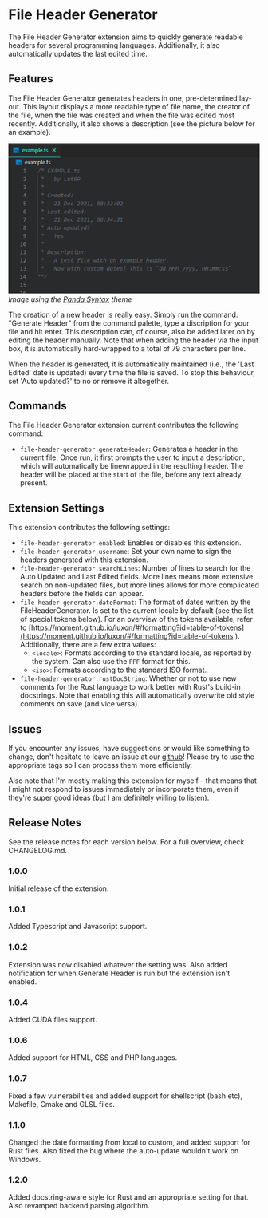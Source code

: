 # File Header Generator

The File Header Generator extension aims to quickly generate readable headers for several programming languages. Additionally, it also automatically updates the last edited time.


## Features

The File Header Generator generates headers in one, pre-determined lay-out. This layout displays a more readable type of file name, the creator of the file, when the file was created and when the file was edited most recently. Additionally, it also shows a description (see the picture below for an example).

![Example Header](images/header_example.png)  
_Image using the [Panda Syntax](https://marketplace.visualstudio.com/items?itemName=tinkertrain.theme-panda) theme_

The creation of a new header is really easy. Simply run the command: "Generate Header" from the command palette, type a discription for your file and hit enter. This description can, of course, also be added later on by editing the header manually. Note that when adding the header via the input box, it is automatically hard-wrapped to a total of 79 characters per line.

When the header is generated, it is automatically maintained (i.e., the 'Last Edited' date is updated) every time the file is saved. To stop this behaviour, set 'Auto updated?' to no or remove it altogether.


## Commands

The File Header Generator extension current contributes the following command:

* `file-header-generator.generateHeader`: Generates a header in the current file. Once run, it first prompts the user to input a description, which will automatically be linewrapped in the resulting header. The header will be placed at the start of the file, before any text already present.


## Extension Settings

This extension contributes the following settings:

* `file-header-generator.enabled`: Enables or disables this extension.
* `file-header-generator.username`: Set your own name to sign the headers generated with this extension.
* `file-header-generator.searchLines`: Number of lines to search for the Auto Updated and Last Edited fields. More lines means more extensive search on non-updated files, but more lines allows for more complicated headers before the fields can appear.
* `file-header-generator.dateFormat`: The format of dates written by the FileHeaderGenerator. Is set to the current locale by default (see the list of special tokens below). For an overview of the tokens available, refer to [https://moment.github.io/luxon/#/formatting?id=table-of-tokens](https://moment.github.io/luxon/#/formatting?id=table-of-tokens.). Additionally, there are a few extra values:
    * `<locale>`: Formats according to the standard locale, as reported by the system. Can also use the `FFF` format for this.
    * `<iso>`: Formats according to the standard ISO format.
* `file-header-generator.rustDocString`: Whether or not to use new comments for the Rust language to work better with Rust's build-in docstrings. Note that enabling this will automatically overwrite old style comments on save (and vice versa).


## Issues

If you encounter any issues, have suggestions or would like something to change, don't hesitate to leave an issue at our [github](https://github.com/Lut99/FileHeaderGenerator/issues)! Please try to use the appropriate tags so I can process them more efficiently.

Also note that I'm mostly making this extension for myself - that means that I might not respond to issues immediately or incorporate them, even if they're super good ideas (but I am definitely willing to listen).


## Release Notes

See the release notes for each version below. For a full overview, check CHANGELOG.md.

### 1.0.0

Initial release of the extension.

### 1.0.1

Added Typescript and Javascript support.

### 1.0.2

Extension was now disabled whatever the setting was. Also added notification for when Generate Header is run but the extension isn't enabled.

### 1.0.4

Added CUDA files support.

### 1.0.6

Added support for HTML, CSS and PHP languages.

### 1.0.7

Fixed a few vulnerabilities and added support for shellscript (bash etc), Makefile, Cmake and GLSL files.

### 1.1.0

Changed the date formatting from local to custom, and added support for Rust files. Also fixed the bug where the auto-update wouldn't work on Windows.

### 1.2.0

Added docstring-aware style for Rust and an appropriate setting for that. Also revamped backend parsing algorithm.
